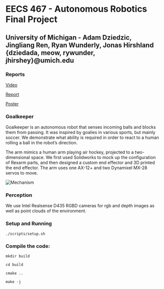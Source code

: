 # EECS 467 - Autonomous Robotics Final Project
## University of Michigan - Adam Dziedzic, Jingliang Ren, Ryan Wunderly, Jonas Hirshland {dziedada, meow, rywunder, jhirshey}@umich.edu

### Reports

[Video](media/EECS%20467%20Final%20Project.mp4)

[Report](media/eecs467_final_report-1.pdf)

[Poster](media/EECS467%20Poster-1.pdf)

### Goalkeeper


Goalkeeper is an autonomous robot that senses incoming balls and blocks them from passing. It was inspired by goalies in various sports, but mainly soccer. We demonstrate what ability is required in order to react to a human rolling a ball in the robot’s direction.

The arm mimics a human arm playing air hockey, projected to a two-dimensional space. We first used Solidworks to mock up the configuration of Rexarm parts, and then designed a custom end effector and 3D printed the end effector. The arm uses one AX-12+ and two Dynamixel MX-28 servos to move.

![Mechanism](media/IMG_2193.jpeg)

### Perception

We use Intel Realsense D435 RGBD cameras for rgb and depth images as well as point clouds of the environment.

### Setup and Running

`./scripts/setup.sh`

### Compile the code:

`mkdir build`

`cd build`

`cmake ..`

`make -j`

